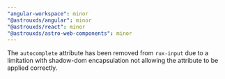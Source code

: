 ```yaml
---
"angular-workspace": minor
"@astrouxds/angular": minor
"@astrouxds/react": minor
"@astrouxds/astro-web-components": minor
---
```


The `autocomplete` attribute has been removed from `rux-input` due to a limitation with shadow-dom encapsulation not allowing the attribute to be applied correctly.
